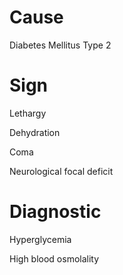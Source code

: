 # Cause

Diabetes Mellitus Type 2

# Sign

Lethargy

Dehydration

Coma

Neurological focal deficit

# Diagnostic

Hyperglycemia

High blood osmolality

